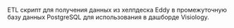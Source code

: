 ETL скрипт для получения данных из хелпдеска Eddy в промежуточную базу данных PostgreSQL для использования в дашборде Visiology.